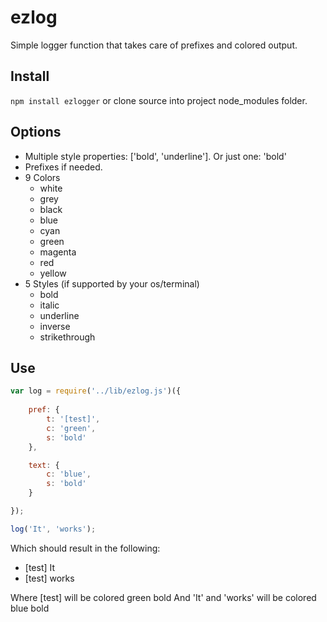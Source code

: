 ezlog
=====

Simple logger function that takes care of prefixes and colored output.

## Install
`npm install ezlogger` or clone source into project node_modules folder.

## Options
* Multiple style properties: ['bold', 'underline']. Or just one: 'bold'
* Prefixes if needed.
* 9 Colors
	* white
	* grey
	* black
	* blue
	* cyan
	* green
	* magenta
	* red
	* yellow
* 5 Styles (if supported by your os/terminal)
	* bold
	* italic
	* underline
	* inverse
	* strikethrough



## Use
```js
var log = require('../lib/ezlog.js')({
	
	pref: {
		t: '[test]',
		c: 'green',
		s: 'bold'
	},

	text: {
		c: 'blue',
		s: 'bold'
	}

});

log('It', 'works');

```
Which should result in the following:

* [test] It
* [test] works

Where [test] will be colored green bold
And 'It' and 'works' will be colored blue bold
